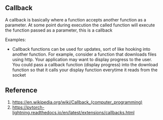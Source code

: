 ## Callback
A callback is basically where a function accepts another function as a parameter. 
At some point during execution the called function will execute the function passed as a parameter, this is a callback

Examples:
- Callback functions can be used for updates, sort of like hooking into another function. For example, consider a 
function that downloads files using http. Your application may want to display progress to the user. You could pass a 
callback function (display progress) into the download function so that it calls your display function everytime 
it reads from the socket


## Reference
1. https://en.wikipedia.org/wiki/Callback_(computer_programming)
2. https://pytorch-lightning.readthedocs.io/en/latest/extensions/callbacks.html
